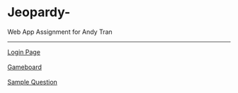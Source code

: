 # Jeopardy-
Web App Assignment for Andy Tran

<hr>
<a href="https://andytt.github.io/Jeopardy-/src/login.html" target="_blank">Login Page</a><br><br>
<a href="https://andytt.github.io/Jeopardy-/src/gameboard.html" target="_blank">Gameboard</a><br><br>
<a href="https://andytt.github.io/Jeopardy-/src/questionpage.html" target="_blank">Sample Question</a>
